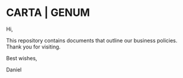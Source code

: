 # CARTA | GENUM

Hi, 

This repository contains documents that outline our business policies.
Thank you for visiting.

Best wishes, 

Daniel
